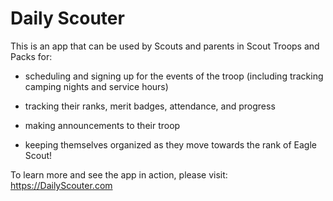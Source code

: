 # Daily Scouter

This is an app that can be used by Scouts and parents in Scout Troops and Packs for:

- scheduling and signing up for the events of the troop (including tracking camping nights and service hours)

- tracking their ranks, merit badges, attendance, and progress

- making announcements to their troop

- keeping themselves organized as they move towards the rank of Eagle Scout!


To learn more and see the app in action, please visit: https://DailyScouter.com
